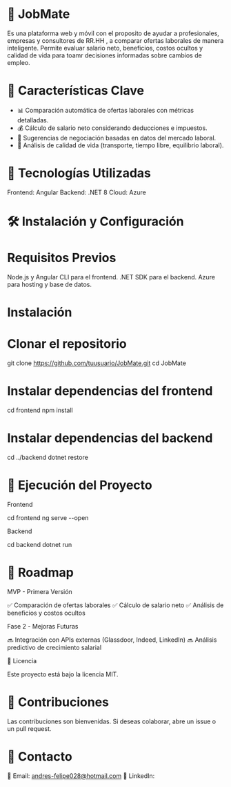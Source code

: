 # 📌 JobMate
Es una plataforma web y móvil con el proposito de ayudar a profesionales, empresas y consultores de RR.HH , a comparar ofertas laborales de manera inteligente. Permite evaluar salario neto, beneficios, costos ocultos y calidad de vida para toamr decisiones informadas sobre cambios de empleo.

# 🚀 Características Clave

- 📊 Comparación automática de ofertas laborales con métricas detalladas.
- 💰 Cálculo de salario neto considerando deducciones e impuestos.
- 🎯 Sugerencias de negociación basadas en datos del mercado laboral.
- 🚗 Análisis de calidad de vida (transporte, tiempo libre, equilibrio laboral).
  

# 🔧 Tecnologías Utilizadas

Frontend: Angular
Backend: .NET 8
Cloud: Azure

# 🛠️ Instalación y Configuración

# Requisitos Previos

Node.js y Angular CLI para el frontend.
.NET SDK para el backend.
Azure para hosting y base de datos.

# Instalación

# Clonar el repositorio
git clone https://github.com/tuusuario/JobMate.git
cd JobMate

# Instalar dependencias del frontend
cd frontend
npm install

# Instalar dependencias del backend
cd ../backend
dotnet restore

# 🚀 Ejecución del Proyecto

Frontend

cd frontend
ng serve --open

Backend

cd backend
dotnet run

# 📌 Roadmap

MVP - Primera Versión

✅ Comparación de ofertas laborales
✅ Cálculo de salario neto
✅ Análisis de beneficios y costos ocultos

Fase 2 - Mejoras Futuras

🔜 Integración con APIs externas (Glassdoor, Indeed, LinkedIn)
🔜 Análisis predictivo de crecimiento salarial

📄 Licencia

Este proyecto está bajo la licencia MIT.

# 🤝 Contribuciones

Las contribuciones son bienvenidas. Si deseas colaborar, abre un issue o un pull request.

# 📩 Contacto

📧 Email: andres-felipe028@hotmail.com
💼 LinkedIn: 
